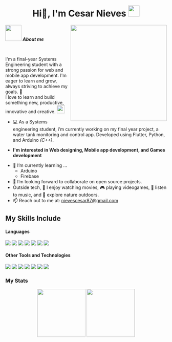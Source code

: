 <h1 align="center"><b>Hi👋, I'm Cesar Nieves <img src="https://media1.giphy.com/media/v1.Y2lkPTc5MGI3NjExN3MxaW40aXNtbWVwM3plNm8yYWU5bHd5MXhqeGsyZ3lmd2I1bXNreSZlcD12MV9pbnRlcm5hbF9naWZfYnlfaWQmY3Q9cw/cJ2DCSQA1xCVi/200w.webp" width="35"></h1> </b>

<picture> <img align="right" src="https://github.com/7oSkaaa/7oSkaaa/blob/main/Images/Right_Side.gif?raw=true" width = 300px></picture>

<img src = "https://github.com/7oSkaaa/7oSkaaa/blob/main/Images/about_me.gif?raw=true" width = 50px> ***About me***

<br>

I'm a final-year Systems Engineering student with a strong passion for web and mobile app development. I'm eager to learn and grow, always striving to achieve my goals. :school: <br> I love to learn and build something new, productive, innovative and creative. 
<img src = "https://media2.giphy.com/media/v1.Y2lkPTc5MGI3NjExaWE3b2VqZWI3anpteGo4MjBsMDdmZG9jaTM4amY2ZHVsZ3ZieXFqbiZlcD12MV9pbnRlcm5hbF9naWZfYnlfaWQmY3Q9dHM/0GcfctvHqLQBb2xVJY/giphy.webp" width = "25">

- 💻 As a Systems engineering student, i’m currently working on my final year project, a water tank monitoring and control app. Developed using Flutter, Python, and Arduino *(C++)*.

* **I'm interested in Web designing, Mobile app development, and Games development**
- 🌱 I’m currently learning ...
  - Arduino
  - Firebase
- 👯 I’m looking forward to collaborate on open source projects.
- Outside tech, 🎥 I enjoy watching movies, 🎮 playing videogames, 🎵 listen to music, and 🌴 explore nature outdoors.
- 📫 Reach out to me at: <a href="nievescesar87@gmail.com">nievescesar87@gmail.com</a>



## My Skills Include
<h4> Languages </h4>
<span> 
  <img src="https://img.shields.io/badge/HTML5-E34F26?style=for-the-badge&logo=html5&logoColor=white">
  <img src="https://img.shields.io/badge/CSS3-1572B6?style=for-the-badge&logo=css3&logoColor=white">
  <img src="https://img.shields.io/badge/JavaScript-F7DF1E?style=for-the-badge&logo=javascript&logoColor=black">
  <img src="https://img.shields.io/badge/python-3670A0?style=for-the-badge&logo=python&logoColor=ffdd54">
  <img src="https://img.shields.io/badge/C-00599C?style=for-the-badge&logo=c&logoColor=white">
  <img src="https://img.shields.io/badge/c++-%2300599C.svg?style=for-the-badge&logo=c%2B%2B&logoColor=white">
  <img src="https://img.shields.io/badge/PHP-777BB4?style=for-the-badge&logo=php&logoColor=white">
</span>

<h4> Other Tools and Technologies </h4>
<span>
  <img src="https://img.shields.io/badge/Flutter-%2302569B.svg?style=for-the-badge&logo=Flutter&logoColor=white">
  <img src="https://img.shields.io/badge/node.js-6DA55F?style=for-the-badge&logo=node.js&logoColor=white">
  <img src="https://img.shields.io/badge/MongoDB-%234ea94b.svg?style=for-the-badge&logo=mongodb&logoColor=white">
  <img src="https://img.shields.io/badge/postgres-%23316192.svg?style=for-the-badge&logo=postgresql&logoColor=white">
  <img src="https://img.shields.io/badge/Git-F05032?style=for-the-badge&logo=git&logoColor=white">
  <img src="https://img.shields.io/badge/Xampp-F37623?style=for-the-badge&logo=xampp&logoColor=white">
  <img src="https://img.shields.io/badge/jira-%230A0FFF.svg?style=for-the-badge&logo=jira&logoColor=white">
</span>

### My Stats

<p align= "center">
  <img height= "150" src="https://github-readme-stats.vercel.app/api?username=NievesC13&theme=react&show_icons=true&include_all_commits=true" />
  <img height= "150" src="https://github-readme-stats.vercel.app/api/top-langs/?username=NievesC13&theme=react&layout=compact" />
</p>




